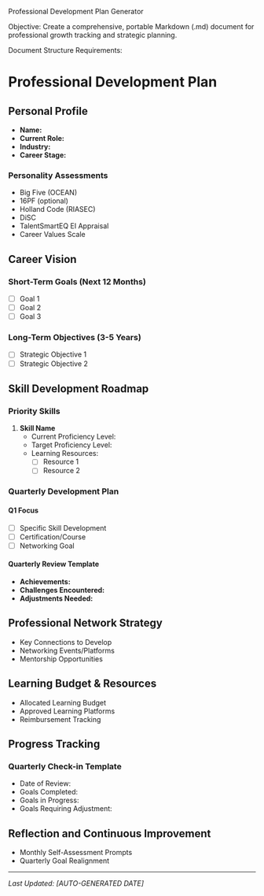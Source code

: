 Professional Development Plan Generator

Objective: Create a comprehensive, portable Markdown (.md) document for professional growth tracking and strategic planning.

Document Structure Requirements:
# Professional Development Plan

## Personal Profile
- **Name:**
- **Current Role:**
- **Industry:**
- **Career Stage:**

### Personality Assessments
- Big Five (OCEAN)
- 16PF (optional)
- Holland Code (RIASEC)
- DiSC
- TalentSmartEQ EI Appraisal
- Career Values Scale

## Career Vision
### Short-Term Goals (Next 12 Months)
- [ ] Goal 1
- [ ] Goal 2
- [ ] Goal 3

### Long-Term Objectives (3-5 Years)
- [ ] Strategic Objective 1
- [ ] Strategic Objective 2

## Skill Development Roadmap

### Priority Skills
1. **Skill Name**
   - Current Proficiency Level: 
   - Target Proficiency Level:
   - Learning Resources:
     - [ ] Resource 1
     - [ ] Resource 2

### Quarterly Development Plan

#### Q1 Focus
- [ ] Specific Skill Development
- [ ] Certification/Course
- [ ] Networking Goal

#### Quarterly Review Template
- **Achievements:**
- **Challenges Encountered:**
- **Adjustments Needed:**

## Professional Network Strategy
- Key Connections to Develop
- Networking Events/Platforms
- Mentorship Opportunities

## Learning Budget & Resources
- Allocated Learning Budget
- Approved Learning Platforms
- Reimbursement Tracking

## Progress Tracking
### Quarterly Check-in Template
- Date of Review:
- Goals Completed: 
- Goals in Progress:
- Goals Requiring Adjustment:

## Reflection and Continuous Improvement
- Monthly Self-Assessment Prompts
- Quarterly Goal Realignment

---
*Last Updated: [AUTO-GENERATED DATE]*
